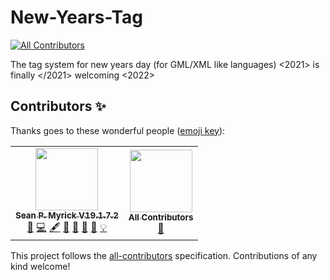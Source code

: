 # New-Years-Tag
<!-- ALL-CONTRIBUTORS-BADGE:START - Do not remove or modify this section -->
[![All Contributors](https://img.shields.io/badge/all_contributors-2-orange.svg?style=flat-square)](#contributors-)
<!-- ALL-CONTRIBUTORS-BADGE:END -->
The tag system for new years day (for GML/XML like languages) &lt;2021> is finally &lt;/2021> welcoming &lt;2022>

## Contributors ✨

Thanks goes to these wonderful people ([emoji key](https://allcontributors.org/docs/en/emoji-key)):

<!-- ALL-CONTRIBUTORS-LIST:START - Do not remove or modify this section -->
<!-- prettier-ignore-start -->
<!-- markdownlint-disable -->
<table>
  <tr>
    <td align="center"><a href="https://gist.github.com/seanpm2001/7e40a0e13c066a57577d8200b1afc6a3"><img src="https://avatars.githubusercontent.com/u/65933340?v=4?s=100" width="100px;" alt=""/><br /><sub><b>Sean P. Myrick V19.1.7.2</b></sub></a><br /><a href="https://github.com/seanpm2001/New-Years-Tag/commits?author=seanpm2001" title="Documentation">📖</a> <a href="https://github.com/seanpm2001/New-Years-Tag/commits?author=seanpm2001" title="Code">💻</a> <a href="#content-seanpm2001" title="Content">🖋</a> <a href="#data-seanpm2001" title="Data">🔣</a> <a href="#ideas-seanpm2001" title="Ideas, Planning, & Feedback">🤔</a> <a href="#maintenance-seanpm2001" title="Maintenance">🚧</a> <a href="#projectManagement-seanpm2001" title="Project Management">📆</a> <a href="#example-seanpm2001" title="Examples">💡</a></td>
    <td align="center"><a href="https://allcontributors.org"><img src="https://avatars.githubusercontent.com/u/46410174?v=4?s=100" width="100px;" alt=""/><br /><sub><b>All Contributors</b></sub></a><br /><a href="https://github.com/seanpm2001/New-Years-Tag/commits?author=all-contributors" title="Documentation">📖</a></td>
  </tr>
</table>

<!-- markdownlint-restore -->
<!-- prettier-ignore-end -->

<!-- ALL-CONTRIBUTORS-LIST:END -->

This project follows the [all-contributors](https://github.com/all-contributors/all-contributors) specification. Contributions of any kind welcome!
